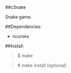 ##cSnake

Snake game.


##Dependencies:

* ncurses


##Install:

>$ make

>\# make install (optional)
